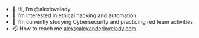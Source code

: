 - 👋 Hi, I’m @alexlovelady
- 👀 I’m interested in ethical hacking and automation
- 🌱 I’m currently studying Cybersecurity and practicing red team activities
- 📫 How to reach me alex@alexanderlovelady.com

<!---
alexlovelady/alexlovelady is a ✨ special ✨ repository because its `README.md` (this file) appears on your GitHub profile.
You can click the Preview link to take a look at your changes.
--->
